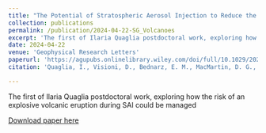 ```yaml
---
title: "The Potential of Stratospheric Aerosol Injection to Reduce the Climatic Risks of Explosive Volcanic Eruptions"
collection: publications
permalink: /publication/2024-04-22-SG_Volcanoes
excerpt: 'The first of Ilaria Quaglia postdoctoral work, exploring how the risk of an explosive volcanic eruption during SAI could be managed'
date: 2024-04-22
venue: 'Geophysical Research Letters'
paperurl: 'https://agupubs.onlinelibrary.wiley.com/doi/full/10.1029/2023GL107702'
citation: 'Quaglia, I., Visioni, D., Bednarz, E. M., MacMartin, D. G., and Kravitz, B. (2024). The potential of Stratospheric Aerosol Injection to reduce the climatic risks of explosive volcanic eruptions. Geophysical Research Letters, 51, e2023GL107702. https://doi.org/10.1029/2023GL107702'

---
```

The first of Ilaria Quaglia postdoctoral work, exploring how the risk of an explosive volcanic eruption during SAI could be managed

[Download paper here](https://agupubs.onlinelibrary.wiley.com/doi/full/10.1029/2023GL107702)